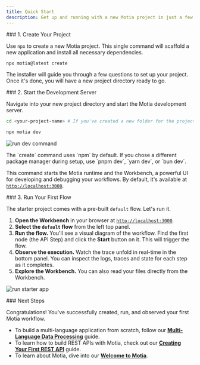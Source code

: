 ```yaml
---
title: Quick Start
description: Get up and running with a new Motia project in just a few seconds.
---
```

<Steps>

<Step>
### 1. Create Your Project

Use `npx` to create a new Motia project. This single command will scaffold a new application and install all necessary dependencies.

```bash
npx motia@latest create
```

The installer will guide you through a few questions to set up your project. Once it's done, you will have a new project directory ready to go.

</Step>

<Step>
### 2. Start the Development Server

Navigate into your new project directory and start the Motia development server.

```bash
cd <your-project-name> # If you've created a new folder for the project, navigate into it

npx motia dev
```

![run dev command](/docs-images/motia-terminal.gif)

<Callout>
The `create` command uses `npm` by default. If you chose a different package manager during setup, use `pnpm dev`, `yarn dev`, or `bun dev`.
</Callout>

This command starts the Motia runtime and the Workbench, a powerful UI for developing and debugging your workflows. By default, it's available at [`http://localhost:3000`](http://localhost:3000).

</Step>

<Step>
### 3. Run Your First Flow

The starter project comes with a pre-built `default` flow. Let's run it.

1.  **Open the Workbench** in your browser at [`http://localhost:3000`](http://localhost:3000).
2.  **Select the `default` flow** from the left top panel.
3.  **Run the flow.** You'll see a visual diagram of the workflow. Find the first node (the API Step) and click the **Start** button on it. This will trigger the flow.
4.  **Observe the execution.** Watch the trace unfold in real-time in the bottom panel. You can inspect the logs, traces and state for each step as it completes.
5.  **Explore the Workbench.** You can also read your files directly from the Workbench.

![run starter app](/docs-images/motia-build-your-app.gif)

</Step>

<Step>
### Next Steps

Congratulations! You've successfully created, run, and observed your first Motia workflow.

- To build a multi-language application from scratch, follow our **[Multi-Language Data Processing](/docs/examples/multi-language-data-processing)** guide.
- To learn how to build REST APIs with Motia, check out our **[Creating Your First REST API](/docs/getting-started/build-your-first-app/creating-your-first-rest-api)** guide.
- To learn about Motia, dive into our **[Welcome to Motia](/docs)**.

</Step>
</Steps>

